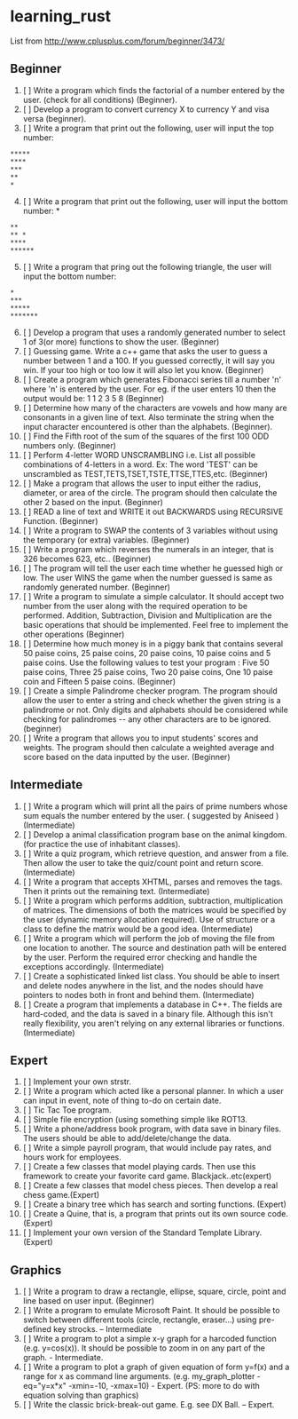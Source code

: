 # learning_rust

List from http://www.cplusplus.com/forum/beginner/3473/

## Beginner

1. [ ] Write a program which finds the factorial of a number entered by the user. (check for all conditions) (Beginner).
2. [ ] Develop a program to convert currency X to currency Y and visa versa (beginner).
3. [ ] Write a program that print out the following, user will input the top number:
```
*****
****
***
**
*
```
4. [ ] Write a program that print out the following, user will input the bottom number: *
```
**
** *
****
******
```
5. [ ] Write a program that pring out the following triangle, the user will input the bottom number:
```
*
***
*****
*******
```
6. [ ] Develop a program that uses a randomly generated number to select 1 of 3(or more)
functions to show the user. (Beginner)
7. [ ] Guessing game. Write a c++ game that asks the user to guess a number between 1 and a 100. If you guessed correctly, it will say you win. If your too high or too low it will also let you know. (Beginner)
8. [ ] Create a program which generates Fibonacci series till a number 'n' where 'n' is entered by the user. For eg. if the user enters 10 then the output would be: 1 1 2 3 5 8 (Beginner)
9. [ ] Determine how many of the characters are vowels and how many are consonants in a given line of text. Also terminate the string when the input character encountered is other than the alphabets. (Beginner).
10. [ ] Find the Fifth root of the sum of the squares of the first 100 ODD numbers only. (Beginner)
11. [ ] Perform 4-letter WORD UNSCRAMBLING i.e. List all possible combinations of 4-letters in a word. Ex: The word 'TEST' can be unscrambled as TEST,TETS,TSET,TSTE,TTSE,TTES,etc. (Beginner)
12. [ ] Make a program that allows the user to input either the radius, diameter, or area of the circle. The program should then calculate the other 2 based on the input. (Beginner)
13. [ ] READ a line of text and WRITE it out BACKWARDS using RECURSIVE Function. (Beginner)
14. [ ] Write a program to SWAP the contents of 3 variables without using the temporary (or extra) variables. (Beginner)
15. [ ] Write a program which reverses the numerals in an integer, that is 326 becomes 623, etc.. (Beginner)
16. [ ] The program will tell the user each time whether he guessed high or low. The user WINS the game when the number guessed is same as randomly generated number. (Beginner)
17. [ ] Write a program to simulate a simple calculator. It should accept two number from the user along with the required operation to be performed. Addition, Subtraction, Division and Multiplication are the basic operations that should be implemented. Feel free to implement the other operations (Beginner)
18. [ ] Determine how much money is in a piggy bank that contains several 50 paise coins, 25 paise coins, 20 paise coins, 10 paise coins and 5 paise coins. Use the following values to test your program : Five 50 paise coins, Three 25 paise coins, Two 20 paise coins, One 10 paise coin and Fifteen 5 paise coins. (Beginner)
19. [ ] Create a simple Palindrome checker program. The program should allow the user to enter a string and check whether the given string is a palindrome or not. Only digits and alphabets should be considered while checking for palindromes -- any other characters are to be ignored. (beginner)
20. [ ] Write a program that allows you to input students' scores and weights. The program should then calculate a weighted average and score based on the data inputted by the user. (Beginner)

## Intermediate

1. [ ] Write a program which will print all the pairs of prime numbers whose sum equals the number entered by the user. ( suggested by Aniseed ) (Intermediate)
2. [ ] Develop a animal classification program base on the animal kingdom. (for practice the use of inhabitant classes).
2. [ ] Write a quiz program, which retrieve question, and answer from a file. Then allow the user to take the quiz/count point and return score. (Intermediate)
4. [ ] Write a program that accepts XHTML, parses and removes the tags. Then it prints out the remaining text. (Intermediate)
5. [ ] Write a program which performs addition, subtraction, multiplication of matrices. The dimensions of both the matrices would be specified by the user (dynamic memory allocation required). Use of structure or a class to define the matrix would be a good idea. (Intermediate)
6. [ ] Write a program which will perform the job of moving the file from one location to another. The source and destination path will be entered by the user. Perform the required error checking and handle the exceptions accordingly. (Intermediate)
7. [ ] Create a sophisticated linked list class. You should be able to insert and delete nodes anywhere in the list, and the nodes should have pointers to nodes both in front and behind them. (Intermediate)
8. [ ] Create a program that implements a database in C++. The fields are hard-coded, and the data is saved in a binary file. Although this isn't really flexibility, you aren't relying on any external libraries or functions. (Intermediate)

## Expert

1. [ ] Implement your own strstr.
2. [ ] Write a program which acted like a personal planner. In which a user can input in event, note of thing to-do on certain date.
3. [ ] Tic Tac Toe program.
4. [ ] Simple file encryption (using something simple like ROT13.
5. [ ] Write a phone/address book program, with data save in binary files. The users should be able to add/delete/change the data.
6. [ ] Write a simple payroll program, that would include pay rates, and hours work for employees.
7. [ ] Create a few classes that model playing cards. Then use this framework to create your favorite card game. Blackjack..etc(expert)
8. [ ] Create a few classes that model chess pieces. Then develop a real chess game.(Expert)
9. [ ] Create a binary tree which has search and sorting functions. (Expert)
10. [ ] Create a Quine, that is, a program that prints out its own source code. (Expert)
11. [ ] Implement your own version of the Standard Template Library. (Expert)

## Graphics

1. [ ] Write a program to draw a rectangle, ellipse, square, circle, point and line based on user input. (Beginner)
2. [ ] Write a program to emulate Microsoft Paint. It should be possible to switch between different tools (circle, rectangle, eraser...) using pre-defined key strocks. – Intermediate
3. [ ] Write a program to plot a simple x-y graph for a harcoded function (e.g. y=cos(x)). It should be possible to zoom in on any part of the graph. - Intermediate.
4. [ ] Write a program to plot a graph of given equation of form y=f(x) and a range for x as command line arguments. (e.g. my_graph_plotter -eq="y=x*x" -xmin=-10, -xmax=10) - Expert. (PS: more to do with equation solving than graphics)
5. [ ] Write the classic brick-break-out game. E.g. see DX Ball. – Expert.

